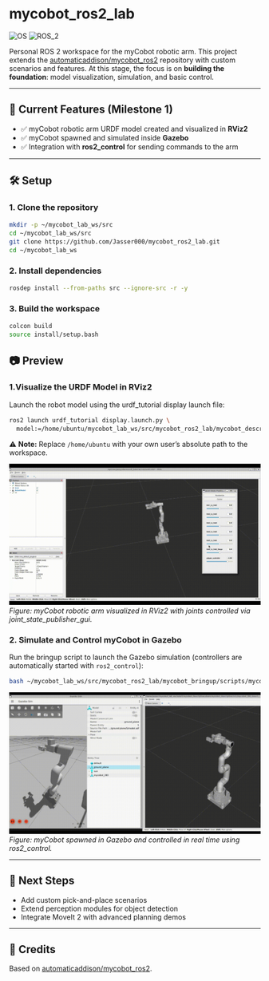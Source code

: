 # mycobot_ros2_lab

![OS](https://img.shields.io/ubuntu/v/ubuntu-wallpapers/noble)
![ROS_2](https://img.shields.io/ros/v/jazzy/rclcpp)

Personal ROS 2 workspace for the myCobot robotic arm.
This project extends the [automaticaddison/mycobot_ros2](https://github.com/automaticaddison/mycobot_ros2) repository with custom scenarios and features.
At this stage, the focus is on **building the foundation**: model visualization, simulation, and basic control.

---

## 🚀 Current Features (Milestone 1)
- ✅ myCobot robotic arm URDF model created and visualized in **RViz2**
- ✅ myCobot spawned and simulated inside **Gazebo**
- ✅ Integration with **ros2_control** for sending commands to the arm

---

## 🛠️ Setup

### 1. Clone the repository
```bash
mkdir -p ~/mycobot_lab_ws/src
cd ~/mycobot_lab_ws/src
git clone https://github.com/Jasser000/mycobot_ros2_lab.git
cd ~/mycobot_lab_ws
```
### 2. Install dependencies
```bash
rosdep install --from-paths src --ignore-src -r -y
```
### 3. Build the workspace
```bash
colcon build
source install/setup.bash
```
## 📷 Preview
### 1.Visualize the URDF Model in RViz2
Launch the robot model using the urdf_tutorial display launch file:
```bash
ros2 launch urdf_tutorial display.launch.py \
  model:=/home/ubuntu/mycobot_lab_ws/src/mycobot_ros2_lab/mycobot_description/urdf/robots/mycobot_280.urdf.xacro
```
⚠️ **Note:** Replace `/home/ubuntu` with your own user’s absolute path to the workspace.

![RViz visualization and joint control of myCobot](docs/images/rviz_joint_control.gif)
*Figure: myCobot robotic arm visualized in RViz2 with joints controlled via joint_state_publisher_gui.*

### 2. Simulate and Control myCobot in Gazebo
Run the bringup script to launch the Gazebo simulation (controllers are automatically started with `ros2_control`):

```bash
bash ~/mycobot_lab_ws/src/mycobot_ros2_lab/mycobot_bringup/scripts/mycobot_280_gazebo.sh
```
![myCobot Gazebo Simulation and Control](docs/images/mycobot_gazebo_control.gif)
*Figure: myCobot spawned in Gazebo and controlled in real time using ros2_control.*

---

## 📌 Next Steps
- Add custom pick-and-place scenarios
- Extend perception modules for object detection
- Integrate MoveIt 2 with advanced planning demos

---

## 📖 Credits
Based on [automaticaddison/mycobot_ros2](https://github.com/automaticaddison/mycobot_ros2).

